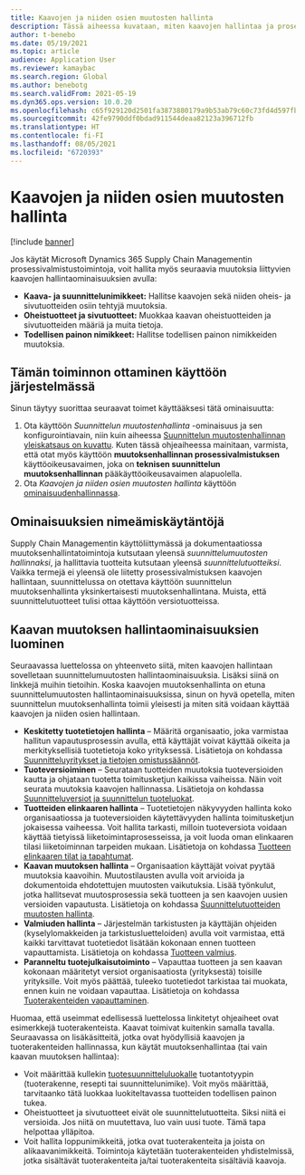```yaml
---
title: Kaavojen ja niiden osien muutosten hallinta
description: Tässä aiheessa kuvataan, miten kaavojen hallintaa ja prosessin valmistuksen perustietojen muutoksia hallitaan.
author: t-benebo
ms.date: 05/19/2021
ms.topic: article
audience: Application User
ms.reviewer: kamaybac
ms.search.region: Global
ms.author: benebotg
ms.search.validFrom: 2021-05-19
ms.dyn365.ops.version: 10.0.20
ms.openlocfilehash: c65f929120d2501fa3873880179a9b53ab79c60c73fd4d597fb6151b1c5bb2b9
ms.sourcegitcommit: 42fe9790ddf0bdad911544deaa82123a396712fb
ms.translationtype: HT
ms.contentlocale: fi-FI
ms.lasthandoff: 08/05/2021
ms.locfileid: "6720393"
---
```

# <a name="manage-changes-in-formulas-and-their-ingredients"></a>Kaavojen ja niiden osien muutosten hallinta

[!include [banner](../includes/banner.md)]

Jos käytät Microsoft Dynamics 365 Supply Chain Managementin prosessivalmistustoimintoja, voit hallita myös seuraavia muutoksia liittyvien kaavojen hallintaominaisuuksien avulla:

- **Kaava- ja suunnittelunimikkeet:** Hallitse kaavojen sekä niiden oheis- ja sivutuotteiden osiin tehtyjä muutoksia.
- **Oheistuotteet ja sivutuotteet:** Muokkaa kaavan oheistuotteiden ja sivutuotteiden määriä ja muita tietoja.
- **Todellisen painon nimikkeet:** Hallitse todellisen painon nimikkeiden muutoksia.

## <a name="turn-on-this-feature-in-your-system"></a>Tämän toiminnon ottaminen käyttöön järjestelmässä

Sinun täytyy suorittaa seuraavat toimet käyttääksesi tätä ominaisuutta:

1. Ota käyttöön *Suunnittelun muutostenhallinta* -ominaisuus ja sen konfigurointiavain, niin kuin aiheessa [Suunnittelun muutostenhallinnan yleiskatsaus on kuvattu](product-engineering-overview.md). Kuten tässä ohjeaiheessa mainitaan, varmista, että otat myös käyttöön **muutoksenhallinnan prosessivalmistuksen** käyttöoikeusavaimen, joka on **teknisen suunnittelun muutoksenhallinnan** pääkäyttöoikeusavaimen alapuolella.
1. Ota *Kaavojen ja niiden osien muutosten hallinta* käyttöön [ominaisuudenhallinnassa](../../fin-ops-core/fin-ops/get-started/feature-management/feature-management-overview.md).

## <a name="feature-naming-conventions"></a>Ominaisuuksien nimeämiskäytäntöjä

Supply Chain Managementin käyttöliittymässä ja dokumentaatiossa muutoksenhallintatoimintoja kutsutaan yleensä *suunnittelumuutosten hallinnaksi*, ja hallittavia tuotteita kutsutaan yleensä *suunnittelutuotteiksi*. Vaikka termejä ei yleensä ole liitetty prosessivalmistuksen kaavojen hallintaan, suunnittelussa on otettava käyttöön suunnittelun muutoksenhallinta yksinkertaisesti muutoksenhallintana. Muista, että suunnittelutuotteet tulisi ottaa käyttöön versiotuotteissa.

## <a name="work-with-formula-change-management-features"></a>Kaavan muutoksen hallintaominaisuuksien luominen

Seuraavassa luettelossa on yhteenveto siitä, miten kaavojen hallintaan sovelletaan suunnittelumuutosten hallintaominaisuuksia. Lisäksi siinä on linkkejä muihin tietoihin. Koska kaavojen muutoksenhallinta on etuna suunnittelumuutosten hallintaominaisuuksissa, sinun on hyvä opetella, miten suunnittelun muutoksenhallinta toimii yleisesti ja miten sitä voidaan käyttää kaavojen ja niiden osien hallintaan.

- **Keskitetty tuotetietojen hallinta** – Määritä organisaatio, joka varmistaa hallitun vapautusprosessin avulla, että käyttäjät voivat käyttää oikeita ja merkityksellisiä tuotetietoja koko yrityksessä. Lisätietoja on kohdassa [Suunnitteluyritykset ja tietojen omistussäännöt](engineering-org-data-ownership-rules.md).
- **Tuoteversioiminen** – Seurataan tuotteiden muutoksia tuoteversioiden kautta ja ohjataan tuotetta toimitusketjun kaikissa vaiheissa. Näin voit seurata muutoksia kaavojen hallinnassa. Lisätietoja on kohdassa [Suunnitteluversiot ja suunnittelun tuoteluokat](engineering-versions-product-category.md).
- **Tuotteiden elinkaaren hallinta** – Tuotetietojen näkyvyyden hallinta koko organisaatiossa ja tuoteversioiden käytettävyyden hallinta toimitusketjun jokaisessa vaiheessa. Voit hallita tarkasti, milloin tuoteversiota voidaan käyttää tietyissä liiketoimintaprosesseissa, ja voit luoda oman elinkaaren tilasi liiketoiminnan tarpeiden mukaan. Lisätietoja on kohdassa [Tuotteen elinkaaren tilat ja tapahtumat](product-lifecycle-state-transactions.md).
- **Kaavan muutoksen hallinta** – Organisaation käyttäjät voivat pyytää muutoksia kaavoihin. Muutostilausten avulla voit arvioida ja dokumentoida ehdotettujen muutosten vaikutuksia. Lisää työnkulut, jotka hallitsevat muutosprosessia sekä tuotteen ja sen kaavojen uusien versioiden vapautusta. Lisätietoja on kohdassa [Suunnittelutuotteiden muutosten hallinta](engineering-change-management.md).
- **Valmiuden hallinta** – Järjestelmän tarkistusten ja käyttäjän ohjeiden (kyselylomakkeiden ja tarkistusluetteloiden) avulla voit varmistaa, että kaikki tarvittavat tuotetiedot lisätään kokonaan ennen tuotteen vapauttamista. Lisätietoja on kohdassa [Tuotteen valmius](product-readiness.md).
- **Paranneltu tuotejulkaisutoiminto** – Vapauttaa tuotteen ja sen kaavan kokonaan määritetyt versiot organisaatiosta (yrityksestä) toisille yrityksille. Voit myös päättää, tuleeko tuotetiedot tarkistaa tai muokata, ennen kuin ne voidaan vapauttaa. Lisätietoja on kohdassa [Tuoterakenteiden vapauttaminen](release-product-structure.md).

Huomaa, että useimmat edellisessä luettelossa linkitetyt ohjeaiheet ovat esimerkkejä tuoterakenteista. Kaavat toimivat kuitenkin samalla tavalla. Seuraavassa on lisäkäsitteitä, jotka ovat hyödyllisiä kaavojen ja tuoterakenteiden hallinnassa, kun käytät muutoksenhallintaa (tai vain kaavan muutoksen hallintaa):

- Voit määrittää kullekin [tuotesuunnitteluluokalle](engineering-versions-product-category.md) tuotantotyypin (tuoterakenne, resepti tai suunnittelunimike). Voit myös määrittää, tarvitaanko tätä luokkaa luokiteltavassa tuotteiden todellisen painon tukea.
- Oheistuotteet ja sivutuotteet eivät ole suunnittelutuotteita. Siksi niitä ei versioida. Jos niitä on muutettava, luo vain uusi tuote. Tämä tapa helpottaa ylläpitoa.
- Voit hallita loppunimikkeitä, jotka ovat tuoterakenteita ja joista on alikaavanimikkeitä. Toimintoja käytetään tuoterakenteiden yhdistelmissä, jotka sisältävät tuoterakenteita ja/tai tuoterakenteita sisältäviä kaavoja.
